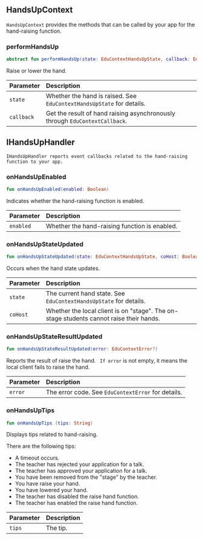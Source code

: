 ## HandsUpContext

`HandsUpContext` provides the methods that can be called by your app for the hand-raising function.

### performHandsUp

```kotlin
abstract fun performHandsUp(state: EduContextHandsUpState, callback: EduContextCallback<Boolean>? = null)
```

Raise or lower the hand.

| Parameter | Description |
| :--------- | :----------------------------------------------- |
| `state` | Whether the hand is raised. See `EduContextHandsUpState` for details. |
| `callback` | Get the result of hand raising asynchronously through `EduContextCallback`. |

## IHandsUpHandler

`IHandsUpHandler reports event callbacks related to the hand-raising function to your app.`

### onHandsUpEnabled

```kotlin
fun onHandsUpEnabled(enabled: Boolean)
```

Indicates whether the hand-raising function is enabled.

| Parameter | Description |
| :-------- | :------------- |
| `enabled` | Whether the hand-raising function is enabled. |

### onHandsUpStateUpdated

```kotlin
fun onHandsUpStateUpdated(state: EduContextHandsUpState, coHost: Boolean)
```

Occurs when the hand state updates.

| Parameter | Description |
| :------- | :-------------------------------------------- |
| `state` | The current hand state. See `EduContextHandsUpState` for details. |
| `coHost` | Whether the local client is on "stage". The on-stage students cannot raise their hands. |

### onHandsUpStateResultUpdated

```kotlin
fun onHandsUpStateResultUpdated(error: EduContextError?)
```

Reports the result of raise the hand. ` If error` is not empty, it means the local client fails to raise the hand.

| Parameter | Description |
| :------ | :------------------------------- |
| `error` | The error code. See `EduContextError` for details. |

### onHandsUpTips

```kotlin
fun onHandsUpTips (tips: String)
```

Displays tips related to hand-raising.

There are the following tips:

- A timeout occurs.
- The teacher has rejected your application for a talk.
- The teacher has approved your application for a talk.
- You have been removed from the "stage" by the teacher.
- You have raise your hand.
- You have lowered your hand.
- The teacher has disabled the raise hand function.
- The teacher has enabled the raise hand function.

| Parameter | Description |
| :----- | :--------- |
| `tips` | The tip. |

